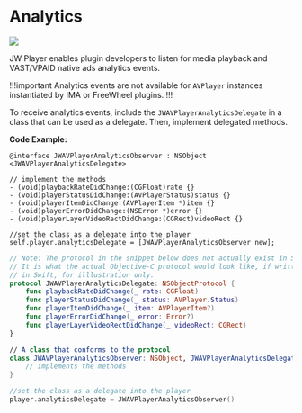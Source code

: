 # Analytics

<img src="https://img.shields.io/badge/SDK-iOS%20v3-0AAC29.svg?logo=apple">

JW Player enables plugin developers to listen for media playback and VAST/VPAID native ads analytics events.

!!!important
Analytics events are not available for `AVPlayer` instances instantiated by IMA or FreeWheel plugins.
!!!

To receive analytics events, include the `JWAVPlayerAnalyticsDelegate` in a class that can be used as a delegate. Then, implement delegated methods. 

**Code Example:**

```objc
@interface JWAVPlayerAnalyticsObserver : NSObject <JWAVPlayerAnalyticsDelegate>

// implement the methods
- (void)playbackRateDidChange:(CGFloat)rate {}
- (void)playerStatusDidChange:(AVPlayerStatus)status {}
- (void)playerItemDidChange:(AVPlayerItem *)item {}
- (void)playerErrorDidChange:(NSError *)error {}
- (void)playerLayerVideoRectDidChange:(CGRect)videoRect {}

//set the class as a delegate into the player
self.player.analyticsDelegate = [JWAVPlayerAnalyticsObserver new];
```
```swift
// Note: The protocol in the snippet below does not actually exist in Swift.
// It is what the actual Objective-C protocol would look like, if written
// in Swift, for illlustration only. 
protocol JWAVPlayerAnalyticsDelegate: NSObjectProtocol {
    func playbackRateDidChange(_ rate: CGFloat)
    func playerStatusDidChange(_ status: AVPlayer.Status)
    func playerItemDidChange(_ item: AVPlayerItem?)
    func playerErrorDidChange(_ error: Error?)
    func playerLayerVideoRectDidChange(_ videoRect: CGRect)
}

// A class that conforms to the protocol
class JWAVPlayerAnalyticsObserver: NSObject, JWAVPlayerAnalyticsDelegate {
    // implements the methods
}

//set the class as a delegate into the player
player.analyticsDelegate = JWAVPlayerAnalyticsObserver()
```
